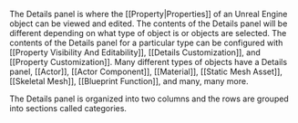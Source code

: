The Details panel is where the [[Property|Properties]] of an Unreal Engine object can be viewed and edited.
The contents of the Details panel will be different depending on what type of object is or objects are selected.
The contents of the Details panel for a particular type can be configured with [[Property Visibility And Editability]], [[Details Customization]], and [[Property Customization]].
Many different types of objects have a Details panel, [[Actor]], [[Actor Component]], [[Material]], [[Static Mesh Asset]], [[Skeletal Mesh]], [[Blueprint Function]], and many, many more.

The Details panel is organized into two columns and the rows are grouped into sections called categories.
